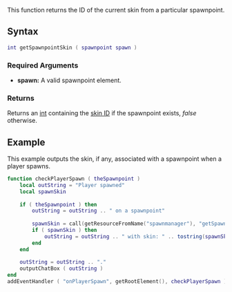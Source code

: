 This function returns the ID of the current skin from a particular spawnpoint.

Syntax
------

``` lua
int getSpawnpointSkin ( spawnpoint spawn )              
```

### Required Arguments

-   **spawn:** A valid spawnpoint element.

### Returns

Returns an [int](/int.md "wikilink") containing the [skin ID](/Character_Skins.md "wikilink") if the spawnpoint exists, *false* otherwise.

Example
-------

This example outputs the skin, if any, associated with a spawnpoint when a player spawns.

``` lua
function checkPlayerSpawn ( theSpawnpoint )
    local outString = "Player spawned"
    local spawnSkin
        
    if ( theSpawnpoint ) then
        outString = outString .. " on a spawnpoint"
        
        spawnSkin = call(getResourceFromName("spawnmanager"), "getSpawnpointSkin", theSpawnpoint )
        if ( spawnSkin ) then
            outString = outString .. " with skin: " .. tostring(spawnSkin)
        end
    end
    
    outString = outString .. "."
    outputChatBox ( outString )
end
addEventHandler ( "onPlayerSpawn", getRootElement(), checkPlayerSpawn )
```
